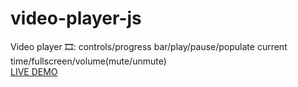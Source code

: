 # video-player-js
Video player 🎞: controls/progress bar/play/pause/populate current time/fullscreen/volume(mute/unmute)
<br>
<a href="https://nigorafayzullaeva.github.io/video-player-js/">LIVE DEMO</a>
